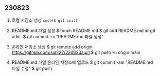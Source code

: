 ## 230823 ## 
1. 로컬 저장소 생성 
`code($ git init)`

2. README.md 파일 생성
$ touch README.md
$ git add README.md or git add .
$ git commit -m "README.md 파일 생성"

3. 온라인 저장소 생성
$ git remote add origin https://github.com/sol227/230823a.git
$ git push -u origin main

4. README.md 파일 온라인 저장소에 업로드
$ git commit -am "README.md 파일 수정"
$ git push